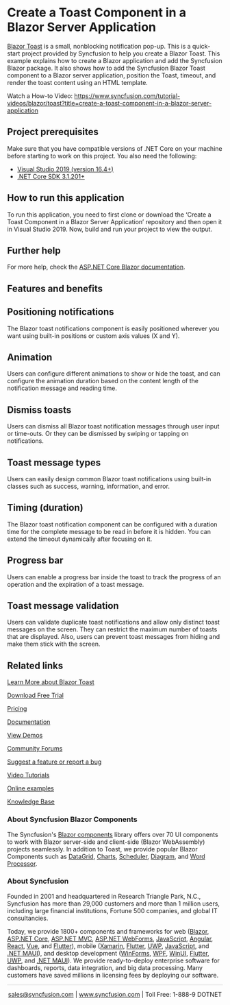 # Create a Toast Component in a Blazor Server Application

[Blazor Toast](https://www.syncfusion.com/blazor-components/blazor-toast?utm_source=github&utm_medium=listing&utm_campaign=blazor-toast-github-samples) is a small, nonblocking notification pop-up. This is a quick-start project provided by Syncfusion to help you create a Blazor Toast. This example explains how to create a Blazor application and add the Syncfusion Blazor package. It also shows how to add the Syncfusion Blazor Toast component to a Blazor server application, position the Toast, timeout, and render the toast content using an HTML template.

Watch a How-to Video: https://www.syncfusion.com/tutorial-videos/blazor/toast?title=create-a-toast-component-in-a-blazor-server-application

## Project prerequisites
Make sure that you have compatible versions of .NET Core on your machine before starting to work on this project. You also need the following:
* [Visual Studio 2019 (version 16.4+)]( https://visualstudio.microsoft.com/downloads)
* [.NET Core SDK 3.1.201+](https://dotnet.microsoft.com/download/dotnet-core/3.1)

## How to run this application
To run this application, you need to first clone or download the ‘Create a Toast Component in a Blazor Server Application’ repository and then open it in Visual Studio 2019. Now, build and run your project to view the output.

## Further help

For more help, check the [ASP.NET Core Blazor documentation](https://docs.microsoft.com/en-us/aspnet/core/blazor).

## Features and benefits

## Positioning notifications

The Blazor toast notifications component is easily positioned wherever you want using built-in positions or custom axis values (X and Y).

## Animation

Users can configure different animations to show or hide the toast, and can configure the animation duration based on the content length of the notification message and reading time.

## Dismiss toasts

Users can dismiss all Blazor toast notification messages through user input or time-outs. Or they can be dismissed by swiping or tapping on notifications.

## Toast message types

Users can easily design common Blazor toast notifications using built-in classes such as success, warning, information, and error.

## Timing (duration)

The Blazor toast notification component can be configured with a duration time for the complete message to be read in before it is hidden. You can extend the timeout dynamically after focusing on it.

## Progress bar

Users can enable a progress bar inside the toast to track the progress of an operation and the expiration of a toast message.

## Toast message validation

Users can validate duplicate toast notifications and allow only distinct toast messages on the screen. They can restrict the maximum number of toasts that are displayed. Also, users can prevent toast messages from hiding and make them stick with the screen.

## Related links
[Learn More about Blazor Toast](https://www.syncfusion.com/blazor-components/blazor-toast?utm_source=github&utm_medium=listing&utm_campaign=blazor-toast-github-samples)

[Download Free Trial](https://www.syncfusion.com/downloads/blazor?utm_source=github&utm_medium=listing&utm_campaign=blazor-toast-github-samples)

[Pricing](https://www.syncfusion.com/sales/products/blazor?utm_source=github&utm_medium=listing&utm_campaign=blazor-toast-github-samples)

[Documentation](https://blazor.syncfusion.com/documentation/toast/getting-started?utm_source=github&utm_medium=listing&utm_campaign=blazor-toast-github-samples)

[View Demos](https://github.com/SyncfusionExamples/create-a-toast-component-in-a-blazor-server-application.git?utm_source=github&utm_medium=listing&utm_campaign=blazor-toast-github-samples)

[Community Forums](https://www.syncfusion.com/forums/blazor-components?utm_source=github&utm_medium=listing&utm_campaign=blazor-toast-github-samples)

[Suggest a feature or report a bug](https://www.syncfusion.com/feedback/blazor-components?utm_source=github&utm_medium=listing&utm_campaign=blazor-toast-github-samples)

[Video Tutorials](https://www.syncfusion.com/tutorial-videos/blazor/toast?title=create-a-toast-component-in-a-blazor-server-application?utm_source=github&utm_medium=listing&utm_campaign=blazor-toast-github-samples)

[Online examples](https://blazor.syncfusion.com/demos/toast/default-functionalities?utm_source=github&utm_medium=listing&utm_campaign=blazor-toast-github-samples)

[Knowledge Base](https://www.syncfusion.com/kb/blazor-components?utm_source=github&utm_medium=listing&utm_campaign=blazor-toast-github-samples)

### About Syncfusion Blazor Components
The Syncfusion's [Blazor components](https://www.syncfusion.com/blazor-components?utm_source=github&utm_medium=listing&utm_campaign=blazor-toast-github-samples) library offers over 70 UI components to work with Blazor server-side and client-side (Blazor WebAssembly) projects seamlessly. In addition to Toast, we provide popular Blazor Components such as [DataGrid](https://www.syncfusion.com/blazor-components/blazor-datagrid?utm_source=github&utm_medium=listing&utm_campaign=blazor-toast-github-samples), [Charts](https://www.syncfusion.com/blazor-components/blazor-charts?utm_source=github&utm_medium=listing&utm_campaign=blazor-toast-github-samples), [Scheduler](https://www.syncfusion.com/blazor-components/blazor-scheduler?utm_source=github&utm_medium=listing&utm_campaign=blazor-toast-github-samples), [Diagram](https://www.syncfusion.com/blazor-components/blazor-diagram?utm_source=github&utm_medium=listing&utm_campaign=blazor-toast-github-samples), and [Word Processor](https://www.syncfusion.com/blazor-components/blazor-word-processor?utm_source=github&utm_medium=listing&utm_campaign=blazor-toast-github-samples).

### About Syncfusion

Founded in 2001 and headquartered in Research Triangle Park, N.C., Syncfusion has more than 29,000 customers and more than 1 million users, including large financial institutions, Fortune 500 companies, and global IT consultancies.
 
Today, we provide 1800+ components and frameworks for web ([Blazor](https://www.syncfusion.com/blazor-components?utm_source=github&utm_medium=listing&utm_campaign=blazor-toast-github-samples), [ASP.NET Core](https://www.syncfusion.com/aspnet-core-ui-controls?utm_source=github&utm_medium=listing&utm_campaign=blazor-toast-github-samples), [ASP.NET MVC](https://www.syncfusion.com/aspnet-mvc-ui-controls?utm_source=github&utm_medium=listing&utm_campaign=blazor-toast-github-samples), [ASP.NET WebForms](https://www.syncfusion.com/jquery/aspnet-webforms-ui-controls?utm_source=github&utm_medium=listing&utm_campaign=blazor-toast-github-samples), [JavaScript](https://www.syncfusion.com/javascript-ui-controls?utm_source=github&utm_medium=listing&utm_campaign=blazor-toast-github-samples), [Angular](https://www.syncfusion.com/angular-components?utm_source=github&utm_medium=listing&utm_campaign=blazor-toast-github-samples), [React](https://www.syncfusion.com/react-components?utm_source=github&utm_medium=listing&utm_campaign=blazor-toast-github-samples), [Vue](https://www.syncfusion.com/vue-components?utm_source=github&utm_medium=listing&utm_campaign=blazor-toast-github-samples), and [Flutter](https://www.syncfusion.com/flutter-widgets?utm_source=github&utm_medium=listing&utm_campaign=blazor-toast-github-samples)), mobile ([Xamarin](https://www.syncfusion.com/xamarin-ui-controls?utm_source=github&utm_medium=listing&utm_campaign=blazor-toast-github-samples), [Flutter](https://www.syncfusion.com/flutter-widgets?utm_source=github&utm_medium=listing&utm_campaign=blazor-toast-github-samples), [UWP](https://www.syncfusion.com/uwp-ui-controls?utm_source=github&utm_medium=listing&utm_campaign=blazor-toast-github-samples), [JavaScript](https://www.syncfusion.com/javascript-ui-controls?utm_source=github&utm_medium=listing&utm_campaign=blazor-toast-github-samples), and [.NET MAUI](https://www.syncfusion.com/maui-controls?utm_source=github&utm_medium=listing&utm_campaign=blazor-toast-github-samples)), and desktop development ([WinForms](https://www.syncfusion.com/winforms-ui-controls?utm_source=github&utm_medium=listing&utm_campaign=blazor-toast-github-samples), [WPF](https://www.syncfusion.com/wpf-controls?utm_source=github&utm_medium=listing&utm_campaign=blazor-toast-github-samples), [WinUI](https://www.syncfusion.com/winui-controls?utm_source=github&utm_medium=listing&utm_campaign=blazor-toast-github-samples), [Flutter](https://www.syncfusion.com/flutter-widgets?utm_source=github&utm_medium=listing&utm_campaign=blazor-toast-github-samples), [UWP](https://www.syncfusion.com/uwp-ui-controls?utm_source=github&utm_medium=listing&utm_campaign=blazor-toast-github-samples), and [.NET MAUI](https://www.syncfusion.com/maui-controls?utm_source=github&utm_medium=listing&utm_campaign=blazor-toast-github-samples)). We provide ready-to-deploy enterprise software for dashboards, reports, data integration, and big data processing. Many customers have saved millions in licensing fees by deploying our software.

<hr style="height:0.3px;border:none;color:lightgrey;background-color:lightgrey;" />

<p align="center">
<a href="mailto:sales@syncfusion.com?Subject=Syncfusion Blazor Toast - GitHub" target="_top">sales@syncfusion.com</a> | <a href="https://www.syncfusion.com?utm_source=github&utm_medium=listing&utm_campaign=blazor-toast-github-samples">www.syncfusion.com</a> | Toll Free: 1-888-9 DOTNET <br>
</p>

